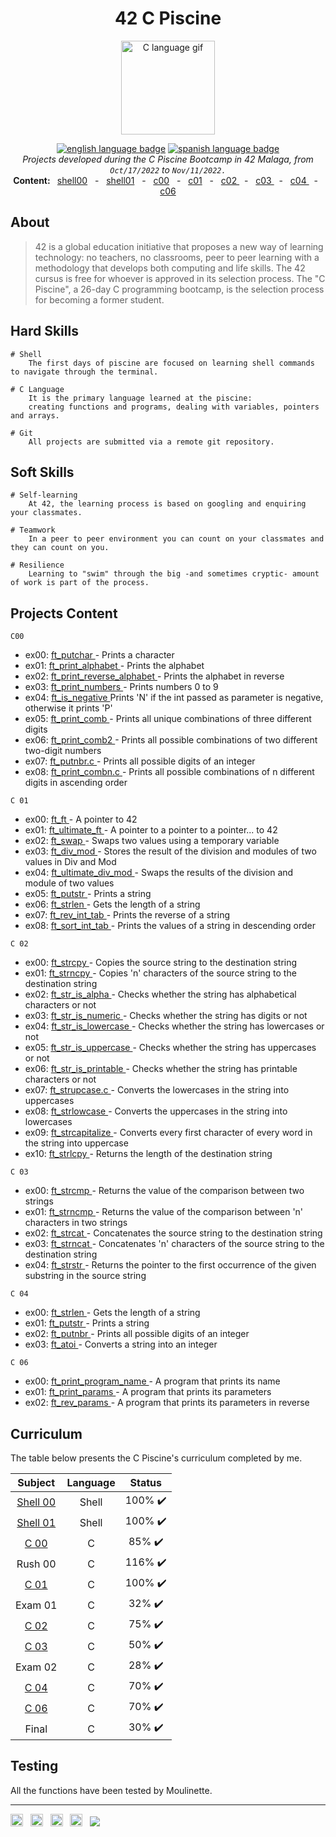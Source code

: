 <h1 align="center"> 42 C Piscine </h1>

<p align="center"> 
	<img src="https://res.cloudinary.com/practicaldev/image/fetch/s--MF5Cp2yD--/c_limit%2Cf_auto%2Cfl_progressive%2Cq_66%2Cw_880/https://dev-to-uploads.s3.amazonaws.com/i/nyj855ggghu7rcc6ib7c.gif" alt="C language gif" height="150px" length="150px" /> 
</p>

<p align="center"> 
<a href="https://github.com/rossattism/42.Piscine/blob/master/README.md"> <img src="https://img.shields.io/badge/lang-en-black" alt="english language badge"></a>
<a href="https://github.com/rossattism/42.Piscine/blob/master/README.es.md"> <img src="https://img.shields.io/badge/lang-es-black" alt="spanish language badge"></a> <br />
<i> Projects developed during the C Piscine Bootcamp in 42 Malaga, from <code>Oct/17/2022</code> to <code>Nov/11/2022.</code> </i> <br />
<b> Content: </b> 
&nbsp <a href="https://github.com/rossattism/42.Piscine/tree/master/shell00"> shell00</a> &nbsp - 
&nbsp <a href="https://github.com/rossattism/42.Piscine/tree/master/shell01"> shell01</a> &nbsp - 
&nbsp <a href="https://github.com/rossattism/42.Piscine/tree/master/c00"> c00</a> &nbsp - 
&nbsp <a href="https://github.com/rossattism/42.Piscine/tree/master/c01"> c01</a> &nbsp - 
&nbsp  <a href="https://github.com/rossattism/42.Piscine/tree/master/c02"> c02 </a> &nbsp - 
&nbsp  <a href="https://github.com/rossattism/42.Piscine/tree/master/c03"> c03 </a> &nbsp - 
&nbsp  <a href="https://github.com/rossattism/42.Piscine/tree/master/c04"> c04 </a> &nbsp - 
&nbsp  <a href="https://github.com/rossattism/42.Piscine/tree/master/c06"> c06 </a>
</p>

## About

> 42 is a global education initiative that proposes a new way of learning technology: no teachers,
> no classrooms, peer to peer learning with a methodology that develops both computing and life skills. 
> The 42 cursus is free for whoever is approved in its selection process. The "C Piscine", a 26-day C programming bootcamp,
> is the selection process for becoming a former student.

## Hard Skills

```
# Shell
	The first days of piscine are focused on learning shell commands to navigate through the terminal.
  
# C Language
	It is the primary language learned at the piscine: 
	creating functions and programs, dealing with variables, pointers and arrays.

# Git
	All projects are submitted via a remote git repository.
```

## Soft Skills

```
# Self-learning
	At 42, the learning process is based on googling and enquiring your classmates.
  
# Teamwork
	In a peer to peer environment you can count on your classmates and they can count on you.
  
# Resilience
	Learning to "swim" through the big -and sometimes cryptic- amount of work is part of the process.
```


## Projects Content

``` C00  ``` <br> 
<ul> 
<li> ex00: <a href="https://github.com/rossattism/42.Piscine/blob/master/c00/ex00/ft_putchar.c"> ft_putchar </a>  - Prints a character <br> </li>
<li> ex01: <a href="https://github.com/rossattism/42.Piscine/blob/master/c00/ex01/ft_print_alphabet.c"> ft_print_alphabet </a> - Prints the alphabet <br> </li>
<li> ex02: <a href="https://github.com/rossattism/42.Piscine/blob/master/c00/ex01/ft_print_reverse_alphabet.c"> ft_print_reverse_alphabet </a> - Prints the alphabet in reverse <br> </li>
<li> ex03: <a href="https://github.com/rossattism/42.Piscine/blob/master/c00/ex01/ft_print_numbers.c"> ft_print_numbers </a>  - Prints numbers 0 to 9 <br> </li>
<li> ex04: <a href="https://github.com/rossattism/42.Piscine/blob/master/c00/ex01/ft_is_negative.c"> ft_is_negative </a> Prints 'N' if the int passed as parameter is negative, otherwise it prints 'P'<br> </li>
<li> ex05: <a href="https://github.com/rossattism/42.Piscine/blob/master/c00/ex01/ft_print_comb.c"> ft_print_comb </a> - Prints all unique combinations of three different digits <br> </li>
<li> ex06: <a href="https://github.com/rossattism/42.Piscine/blob/master/c00/ex01/ft_print_comb2.c"> ft_print_comb2 </a> - Prints all possible combinations of two different two-digit numbers <br> </li>
<li> ex07: <a href="https://github.com/rossattism/42.Piscine/blob/master/c00/ex07/ft_putnbr.c"> ft_putnbr.c </a> - Prints all possible digits of an integer <br> </li>
<li> ex08: <a href="https://github.com/rossattism/42.Piscine/blob/master/c00/ex08/ft_print_combn.c"> ft_print_combn.c </a> - Prints all possible combinations of n different digits in ascending order <br> </li>
</ul> 

``` C 01 ``` <br>

<ul> 
<li> ex00: <a href="https://github.com/rossattism/42.Piscine/blob/master/c01/ex00/ft_ft.c"> ft_ft </a> - A pointer to 42 <br> </li>
<li> ex01: <a href="https://github.com/rossattism/42.Piscine/blob/master/c01/ex01/ft_ultimate_ft.c"> ft_ultimate_ft </a> - A pointer to a pointer to a pointer... to 42 <br> </li>
<li> ex02: <a href="https://github.com/rossattism/42.Piscine/blob/master/c01/ex02/ft_swap.c"> ft_swap </a> - Swaps two values using a temporary variable <br> </li>
<li> ex03: <a href="https://github.com/rossattism/42.Piscine/blob/master/c01/ex02/ft_div_mod.c"> ft_div_mod </a> - Stores the result of the division and modules of two values in Div and Mod <br> </li>
<li> ex04: <a href="https://github.com/rossattism/42.Piscine/blob/master/c01/ex04/ft_ultimate_div_mod.c"> ft_ultimate_div_mod </a> - Swaps the results of the division and module of two values <br> </li>
<li> ex05: <a href="https://github.com/rossattism/42.Piscine/blob/master/c01/ex05/ft_putstr.c"> ft_putstr </a> - Prints a string <br> </li>
<li> ex06: <a href="https://github.com/rossattism/42.Piscine/blob/master/c01/ex06/ft_strlen.c"> ft_strlen </a> - Gets the length of a string <br> </li>
<li> ex07: <a href="https://github.com/rossattism/42.Piscine/blob/master/c01/ex07/ft_rev_int_tab.c"> ft_rev_int_tab </a> - Prints the reverse of a string <br> </li>
<li> ex08: <a href="https://github.com/rossattism/42.Piscine/blob/master/c01/ex08/ft_sort_int_tab.c"> ft_sort_int_tab </a> - Prints the values of a string in descending order <br> </li>

</ul>	
	
``` C 02 ``` <br>

<ul> 
<li> ex00: <a href="https://github.com/silvinarossatti/42.Piscine/blob/master/c02/ex00/ft_strcpy.c">ft_strcpy </a> - Copies the source string to the destination string <br> </li>
<li> ex01: <a href="https://github.com/rossattism/42.Piscine/blob/master/c02/ex01/ft_strncpy.c"> ft_strncpy </a> - Copies 'n' characters of the source string to the destination string <br> </li>
<li> ex02: <a href="https://github.com/rossattism/42.Piscine/blob/master/c02/ex02/ft_str_is_alpha.c"> ft_str_is_alpha </a> - Checks whether the string has alphabetical characters or not <br> </li>
<li> ex03: <a href="https://github.com/rossattism/42.Piscine/blob/master/c02/ex03/ft_str_is_numeric.c"> ft_str_is_numeric </a> - Checks whether the string has digits or not <br> </li>
<li> ex04: <a href="https://github.com/rossattism/42.Piscine/blob/master/c02/ex04/ft_str_is_lowercase.c"> ft_str_is_lowercase </a> - Checks whether the string has lowercases or not <br> </li>
<li> ex05: <a href="https://github.com/rossattism/42.Piscine/blob/master/c02/ex05/ft_str_is_uppercase.c"> ft_str_is_uppercase </a> -  Checks whether the string has uppercases or not <br> </li>
<li> ex06: <a href="https://github.com/rossattism/42.Piscine/blob/master/c02/ex06/ft_str_is_printable.c"> ft_str_is_printable </a> - Checks whether the string has printable characters or not <br> </li>
<li> ex07: <a href="https://github.com/rossattism/42.Piscine/blob/master/c02/ex07/ft_strupcase.c"> ft_strupcase.c </a> -  Converts the lowercases in the string into uppercases <br> </li>
<li> ex08: <a href="https://github.com/rossattism/42.Piscine/blob/master/c02/ex08/ft_strlowcase.c"> ft_strlowcase </a> -  Converts the uppercases in the string into lowercases <br> </li>
<li> ex09: <a href="https://github.com/rossattism/42.Piscine/blob/master/c02/ex09/ft_strcapitalize.c"> ft_strcapitalize </a> - Converts every first character of every word in the string into uppercase <br> </li>
<li> ex10: <a href="https://github.com/rossattism/42.Piscine/blob/master/c02/ex10/ft_strlcpy.c"> ft_strlcpy </a> -  Returns the length of the destination string <br> </li>
</ul>

``` C 03 ``` <br>

<ul> 
<li> ex00: <a href="https://github.com/rossattism/42.Piscine/blob/master/c03/ex00/ft_strcmp.c"> ft_strcmp </a> -  Returns the value of the comparison between two strings <br> </li>
<li> ex01: <a href="https://github.com/rossattism/42.Piscine/blob/master/c03/ex01/ft_strncmp.c"> ft_strncmp </a> - Returns the value of the comparison between 'n' characters in two strings <br> </li>
<li> ex02: <a href="https://github.com/rossattism/42.Piscine/blob/master/c03/ex02/ft_strcat.c"> ft_strcat </a> - Concatenates the source string to the destination string <br> </li>
<li> ex03: <a href="https://github.com/rossattism/42.Piscine/blob/master/c03/ex03/ft_strncat.c"> ft_strncat </a> - Concatenates 'n' characters of the source string to the destination string <br> </li>
<li> ex04: <a href="https://github.com/rossattism/42.Piscine/blob/master/c03/ex04/ft_strstr.c"> ft_strstr </a> - Returns the pointer to the first occurrence of the given substring in the source string <br> </li>
</ul>

``` C 04 ``` <br>

<ul> 
<li> ex00: <a href="https://github.com/rossattism/42.Piscine/blob/master/c04/ex00/ft_strlen.c"> ft_strlen </a> - Gets the length of a string <br> </li>
<li> ex01: <a href="https://github.com/rossattism/42.Piscine/blob/master/c04/ex01/ft_putstr.c"> ft_putstr </a> - Prints a string <br> </li>
<li> ex02: <a href="https://github.com/rossattism/42.Piscine/blob/master/c04/ex02/ft_putnbr.c"> ft_putnbr </a> - Prints all possible digits of an integer <br> </li>
<li> ex03: <a href="https://github.com/rossattism/42.Piscine/blob/master/c04/ex03/ft_atoi.c"> ft_atoi </a> - Converts a string into an integer <br> </li>
</ul>

``` C 06 ``` <br>

<ul> 
<li> ex00: <a href="https://github.com/rossattism/42.Piscine/blob/master/c06/ex00/ft_print_program_name.c"> ft_print_program_name </a> -  A program that prints its name <br> </li>
<li> ex01: <a href="https://github.com/rossattism/42.Piscine/blob/master/c06/ex01/ft_print_params.c"> ft_print_params </a> - A program that prints its parameters <br> </li>
<li> ex02: <a href="https://github.com/rossattism/42.Piscine/blob/master/c06/ex02/ft_rev_params.c"> ft_rev_params </a> - A program that prints its parameters in reverse <br> </li>
</ul>

## Curriculum

The table below presents the C Piscine's curriculum completed by me.

| Subject  | Language | Status   |
| :------: | :------: | :------: |
| <a href="https://github.com/rossattism/42.Piscine/tree/master/shell00"> Shell 00 </a> |  Shell   | 100% ✔️ |
| <a href="https://github.com/rossattism/42.Piscine/tree/master/shell01"> Shell 01 </a> |  Shell   | 100% ✔️ |
| <a href="https://github.com/rossattism/42.Piscine/tree/master/c00">  C 00 </a>        |   C      | 85%  ✔️ |
| Rush 00  |   C      | 116% ✔️ |
| <a href="https://github.com/rossattism/42.Piscine/tree/master/c01"> C 01  </a>        |   C      | 100% ✔️ |
| Exam 01  |   C      | 32%  ✔️ |
| <a href="https://github.com/rossattism/42.Piscine/tree/master/c02"> C 02 </a>         |   C      | 75%  ✔️ |
| <a href="https://github.com/rossattism/42.Piscine/tree/master/c03"> C 03 </a>         |   C      | 50%  ✔️ |
| Exam 02  |   C      | 28%  ✔️ |
| <a href="https://github.com/rossattism/42.Piscine/tree/master/c04"> C 04 </a>         |   C      | 70%  ✔️ |
| <a href="https://github.com/rossattism/42.Piscine/tree/master/c06"> C 06 </a>         |   C      | 70%  ✔️ |
| Final    |   C      | 30%  ✔️ |

## Testing

All the functions have been tested by Moulinette.

<hr>
<a href="https://www.linkedin.com/in/rossattism/"><img src="https://github.com/gauravghongde/social-icons/blob/master/PNG/Black/LinkedIN_black.png?raw=true" alt="Linkedin Logo" style="width: 20px; height: 20px" /></a> &nbsp;
<a href="https://github.com/rossattism"><img src="https://github.com/gauravghongde/social-icons/blob/master/PNG/Black/Github_black.png?raw=true" alt="GitHub logo" style="width: 20px; height: 20px" /></a> &nbsp;
<a href="https://open.spotify.com/user/21bih47uzlxunyyi4gbbvyvty"><img src="https://github.com/gauravghongde/social-icons/blob/master/PNG/Black/Spotify_black.png?raw=true" alt="Spotify logo" style="width: 20px; height: 20px" /></a> &nbsp;
<a href="mailto:rossattism@gmail.com"><img src="https://github.com/gauravghongde/social-icons/blob/master/PNG/Black/Gmail_black.png?raw=true" alt="GMAIL logo" style="width: 20px; height: 20px" /></a> &nbsp;
<a href="https://shields.io/"><img src="https://img.shields.io/badge/Made with-♥-black" /></a>
